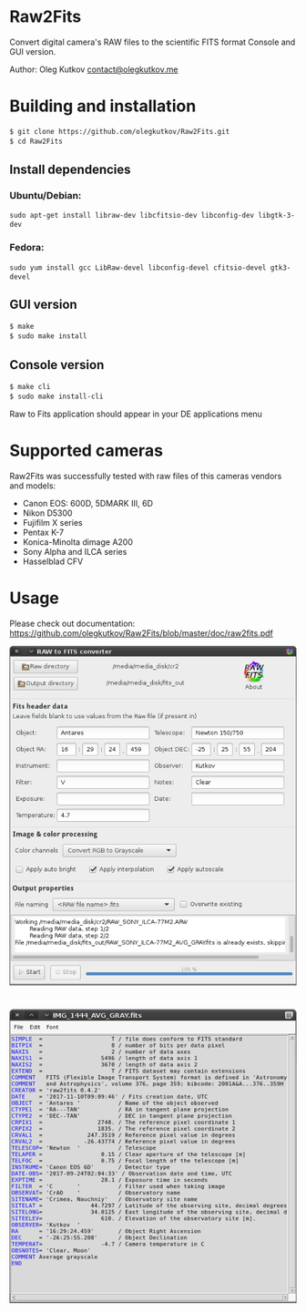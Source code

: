 Raw2Fits
==
Convert digital camera's RAW files to the scientific FITS format
Console and GUI version.

Author: Oleg Kutkov <contact@olegkutkov.me>

# Building and installation
```sh
$ git clone https://github.com/olegkutkov/Raw2Fits.git
$ cd Raw2Fits
```

## Install dependencies
### Ubuntu/Debian:
```
sudo apt-get install libraw-dev libcfitsio-dev libconfig-dev libgtk-3-dev
```
### Fedora:
```
sudo yum install gcc LibRaw-devel libconfig-devel cfitsio-devel gtk3-devel
```

## GUI version
```sh
$ make
$ sudo make install
```

## Console version
```sh
$ make cli
$ sudo make install-cli
```

Raw to Fits application should appear in your DE applications menu


# Supported cameras
Raw2Fits was successfully tested with raw files of this cameras vendors and models:
- Canon EOS: 600D, 5DMARK III, 6D
- Nikon D5300
- Fujifilm X series
- Pentax K-7
- Konica-Minolta dimage A200
- Sony Alpha and ILCA series
- Hasselblad CFV

# Usage
Please check out documentation: https://github.com/olegkutkov/Raw2Fits/blob/master/doc/raw2fits.pdf

![](https://raw.githubusercontent.com/olegkutkov/Raw2Fits/master/doc/raw2fits_screenshot.png)

#
![](https://raw.githubusercontent.com/olegkutkov/Raw2Fits/master/doc/fits_header.png)
